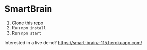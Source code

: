 # SmartBrain

1. Clone this repo
2. Run `npm install`
3. Run `npm start`

Interested in a live demo? https://smart-brainz-115.herokuapp.com/
